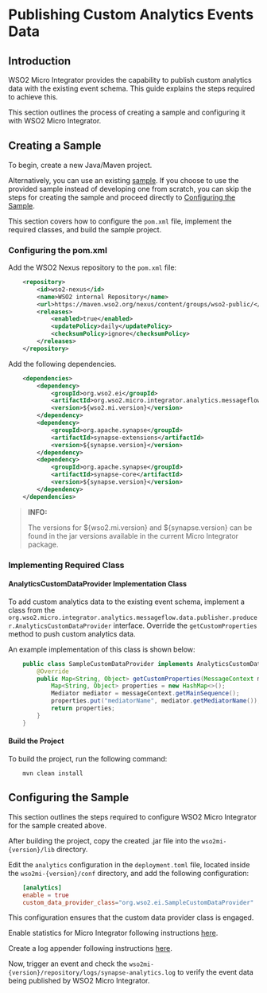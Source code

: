 # Publishing Custom Analytics Events Data

## Introduction

WSO2 Micro Integrator provides the capability to publish custom analytics data with the existing event schema. This guide explains the steps required to achieve this.

This section outlines the process of creating a sample and configuring it with WSO2 Micro Integrator.

## Creating a Sample

To begin, create a new Java/Maven project.

Alternatively, you can use an existing [sample](https://github.com/wso2/product-micro-integrator/tree/master/samples/AnalyticsSampleDataProvider). If you choose to use the provided sample instead of developing one from scratch, you can skip the steps for creating the sample and proceed directly to [Configuring the Sample](#configuring-the-sample).

This section covers how to configure the `pom.xml` file, implement the required classes, and build the sample project.

### Configuring the pom.xml

Add the WSO2 Nexus repository to the `pom.xml` file:

```xml
    <repository>
        <id>wso2-nexus</id>
        <name>WSO2 internal Repository</name>
        <url>https://maven.wso2.org/nexus/content/groups/wso2-public/</url>
        <releases>
            <enabled>true</enabled>
            <updatePolicy>daily</updatePolicy>
            <checksumPolicy>ignore</checksumPolicy>
        </releases>
    </repository>
```

Add the following dependencies.

```xml
    <dependencies>
        <dependency>
            <groupId>org.wso2.ei</groupId>
            <artifactId>org.wso2.micro.integrator.analytics.messageflow.data.publisher</artifactId>
            <version>${wso2.mi.version}</version>
        </dependency>
        <dependency>
            <groupId>org.apache.synapse</groupId>
            <artifactId>synapse-extensions</artifactId>
            <version>${synapse.version}</version>
        </dependency>
        <dependency>
            <groupId>org.apache.synapse</groupId>
            <artifactId>synapse-core</artifactId>
            <version>${synapse.version}</version>
        </dependency>
    </dependencies>
```

> **INFO:**
>
> The versions for ${wso2.mi.version} and ${synapse.version} can be found in the jar versions available in the current Micro Integrator package.
> 

### Implementing Required Class

#### AnalyticsCustomDataProvider Implementation Class

To add custom analytics data to the existing event schema, implement a class from the `org.wso2.micro.integrator.analytics.messageflow.data.publisher.producer.AnalyticsCustomDataProvider` interface. Override the `getCustomProperties` method to push custom analytics data.

An example implementation of this class is shown below:

``` java
    public class SampleCustomDataProvider implements AnalyticsCustomDataProvider {
        @Override
        public Map<String, Object> getCustomProperties(MessageContext messageContext) {
            Map<String, Object> properties = new HashMap<>();
            Mediator mediator = messageContext.getMainSequence();
            properties.put("mediatorName", mediator.getMediatorName());
            return properties;
        }
    }
```

#### Build the Project

To build the project, run the following command:

```
    mvn clean install
```

## Configuring the Sample

This section outlines the steps required to configure WSO2 Micro Integrator for the sample created above.

After building the project, copy the created .jar file into the `wso2mi-{version}/lib` directory.

Edit the `analytics` configuration in the `deployment.toml` file, located inside the `wso2mi-{version}/conf` directory, and add the following configuration:

``` toml
    [analytics]
    enable = true
    custom_data_provider_class="org.wso2.ei.SampleCustomDataProvider"
```

This configuration ensures that the custom data provider class is engaged.

Enable statistics for Micro Integrator following instructions [here](https://mi.docs.wso2.com/en/latest/mi-analytics/mi-elk-installation-guide/#enabling-statistics-for-artifacts).

Create a log appender following instructions [here](https://mi.docs.wso2.com/en/latest/mi-analytics/mi-elk-installation-guide/#creating-log-appender).

Now, trigger an event and check the `wso2mi-{version}/repository/logs/synapse-analytics.log` to verify the event data being published by WSO2 Micro Integrator.
